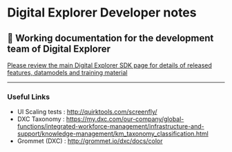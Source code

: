 # Digital Explorer Developer notes

## :page_facing_up: Working documentation for the development team of Digital Explorer


[Please review the main Digital Explorer SDK page for details of released features, datamodels and training material](https://github.dxc.com/DigitalExplorer/Digital-Explorer-Specs)

---

### Useful Links

- UI Scaling tests : http://quirktools.com/screenfly/
- DXC Taxonomy : https://my.dxc.com/our-company/global-functions/integrated-workforce-management/infrastructure-and-support/knowledge-management/km_taxonomy_classification.html
- Grommet (DXC) : http://grommet.io/dxc/docs/color 

